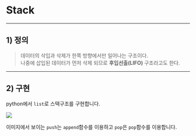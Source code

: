 # Stack

-------------
## 1) 정의
> 데이터의 삭입과 삭제가 한쪽 방향에서만 일어나는 구조이다.   
> 나중에 삽입된 데이터가 먼저 삭제 되므로 <b> 후입선출(LIFO) </b> 구조라고도 한다.
-------------
## 2) 구현
python에서 ```list```로 스택구조를 구현합니다.  

<img src = "https://t1.daumcdn.net/cfile/tistory/2679DF3358881D3934">

이미지에서 보이는 ```push```는 ```append```함수를 이용하고 ```pop```은 ```pop```함수를 이용합니다.

